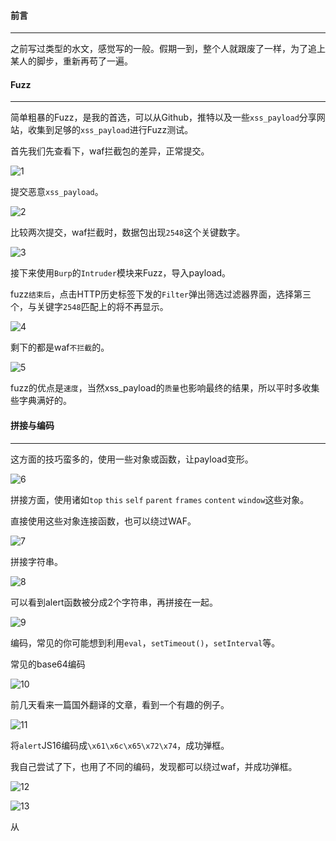 #### 前言
- - -
之前写过类型的水文，感觉写的一般。假期一到，整个人就跟废了一样，为了追上某人的脚步，重新再苟了一遍。

#### Fuzz
- - -
简单粗暴的Fuzz，是我的首选，可以从Github，推特以及一些`xss_payload`分享网站，收集到足够的`xss_payload`进行Fuzz测试。

首先我们先查看下，waf拦截包的差异，正常提交。

![1](https://i.loli.net/2019/07/15/5d2c7e84d1d3761538.png)

提交恶意`xss_payload`。

![2](https://i.loli.net/2019/07/15/5d2c7efa4be6490534.png)

比较两次提交，waf拦截时，数据包出现`2548`这个关键数字。

![3](https://i.loli.net/2019/07/15/5d2c7f5c162d385337.png)

接下来使用`Burp`的`Intruder`模块来Fuzz，导入payload。

fuzz`结束后`，点击HTTP历史标签下发的`Filter`弹出筛选过滤器界面，选择第三个，与关键字`2548`匹配上的将不再显示。

![4](https://i.loli.net/2019/07/15/5d2c814ba217a15648.png)

剩下的都是waf`不拦截`的。

![5](https://i.loli.net/2019/07/15/5d2c82565ff5f94398.png)

fuzz的优点是`速度`，当然xss_payload的`质量`也影响最终的结果，所以平时多收集些字典满好的。

#### 拼接与编码
- - -
这方面的技巧蛮多的，使用一些对象或函数，让payload变形。

![6](https://i.loli.net/2019/07/17/5d2eefa30c00e24695.png)

拼接方面，使用诸如`top` `this` `self` `parent` `frames` `content` `window`这些对象。

直接使用这些对象连接函数，也可以绕过WAF。

![7](https://i.loli.net/2019/07/17/5d2f012fc8eea51953.png)

拼接字符串。

![8](https://i.loli.net/2019/07/17/5d2f03ef8a48c17016.png)

可以看到alert函数被分成2个字符串，再拼接在一起。

![9](https://i.loli.net/2019/07/17/5d2f17f0a7c5960871.png)


编码，常见的你可能想到利用`eval`，`setTimeout()`，`setInterval`等。

常见的base64编码

![10](https://i.loli.net/2019/07/17/5d2f19e20456e38329.png)

前几天看来一篇国外翻译的文章，看到一个有趣的例子。

![11](https://i.loli.net/2019/07/17/5d2f1b3c202eb44126.png)

将`alert`JS16编码成`\x61\x6c\x65\x72\x74`，成功弹框。

我自己尝试了下，也用了不同的编码，发现都可以绕过waf，并成功弹框。

![12](https://i.loli.net/2019/07/17/5d2f1d612d24f46787.png)

![13](https://i.loli.net/2019/07/17/5d2f1dad2cd6771941.png)

从






 
